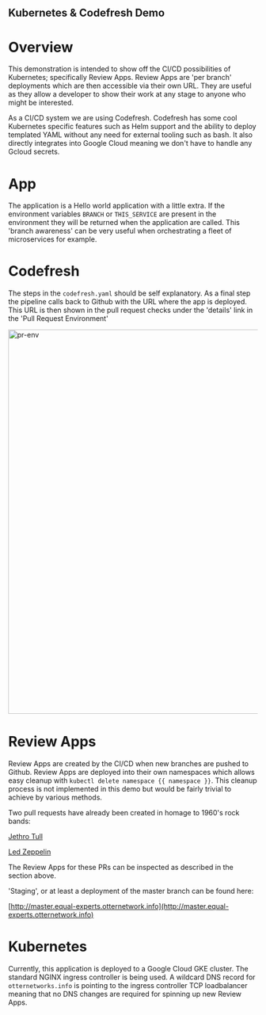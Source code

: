 
## Kubernetes & Codefresh Demo

# Overview

This demonstration is intended to show off the CI/CD possibilities of Kubernetes; specifically Review Apps. Review Apps are 'per branch' deployments which are then accessible via their own URL. They are useful as they allow a developer to show their work at any stage to anyone who might be interested. 

As a CI/CD system we are using Codefresh. Codefresh has some cool Kubernetes specific features such as Helm support and the ability to deploy templated YAML without any need for external tooling such as bash. It also directly integrates into Google Cloud meaning we don't have to handle any Gcloud secrets. 

# App

The application is a Hello world application with a little extra. If the environment variables `BRANCH` or `THIS_SERVICE` are present in the environment they will be returned when the application are called. This 'branch awareness' can be very useful when orchestrating a fleet of microservices for example.

# Codefresh

The steps in the `codefresh.yaml` should be self explanatory. As a final step the pipeline calls back to Github with the URL where the app is deployed. This URL is then shown in the pull request checks under the 'details' link in the 'Pull Request Environment'

<img width="776" alt="pr-env" src="https://user-images.githubusercontent.com/3006149/49045847-887b2c80-f1d2-11e8-9f02-7fc79f330b81.png">

# Review Apps

Review Apps are created by the CI/CD when new branches are pushed to Github. Review Apps are deployed into their own namespaces which allows easy cleanup with `kubectl delete namespace {{ namespace }}`. This cleanup process is not implemented in this demo but would be fairly trivial to achieve by various methods.

Two pull requests have already been created in homage to 1960's rock bands:

[Jethro Tull](https://github.com/mooperd/equal-experts/pull/3)

[Led Zeppelin](https://github.com/mooperd/equal-experts/pull/4)

The Review Apps for these PRs can be inspected as described in the section above.

'Staging', or at least a deployment of the master branch can be found here:

[http://master.equal-experts.otternetwork.info](http://master.equal-experts.otternetwork.info)

# Kubernetes

Currently, this application is deployed to a Google Cloud GKE cluster. The standard NGINX ingress controller is being used. A wildcard DNS record for `otternetworks.info` is pointing to the ingress controller TCP loadbalancer meaning that no DNS changes are required for spinning up new Review Apps.
